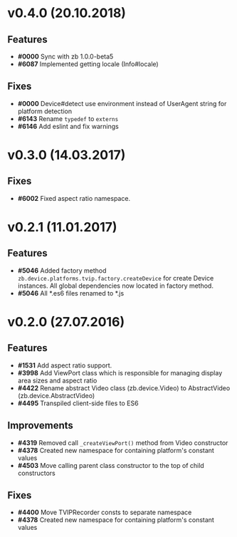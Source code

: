 # v0.4.0 (20.10.2018)

## Features
* **#0000** Sync with zb 1.0.0-beta5
* **#6087** Implemented getting locale (Info#locale)

## Fixes
* **#0000** Device#detect use environment instead of UserAgent string for platform detection
* **#6143** Rename `typedef` to `externs`
* **#6146** Add eslint and fix warnings

# v0.3.0 (14.03.2017)

## Fixes
* **#6002** Fixed aspect ratio namespace.

# v0.2.1 (11.01.2017)

## Features
* **#5046** Added factory method `zb.device.platforms.tvip.factory.createDevice` for create Device instances. All global dependencies now located in factory method.
* **#5046** All *.es6 files renamed to *.js

# v0.2.0 (27.07.2016)

## Features
* **#1531** Add aspect ratio support.
* **#3998** Add ViewPort class which is responsible for managing display area sizes and aspect ratio
* **#4422** Rename abstract Video class (zb.device.Video) to AbstractVideo (zb.device.AbstractVideo)
* **#4495** Transpiled client-side files to ES6

## Improvements
* **#4319** Removed call `_createViewPort()` method from Video constructor
* **#4378** Created new namespace for containing platform's constant values
* **#4503** Move calling parent class constructor to the top of child constructors

## Fixes
* **#4400** Move TVIPRecorder consts to separate namespace
* **#4378** Created new namespace for containing platform's constant values
